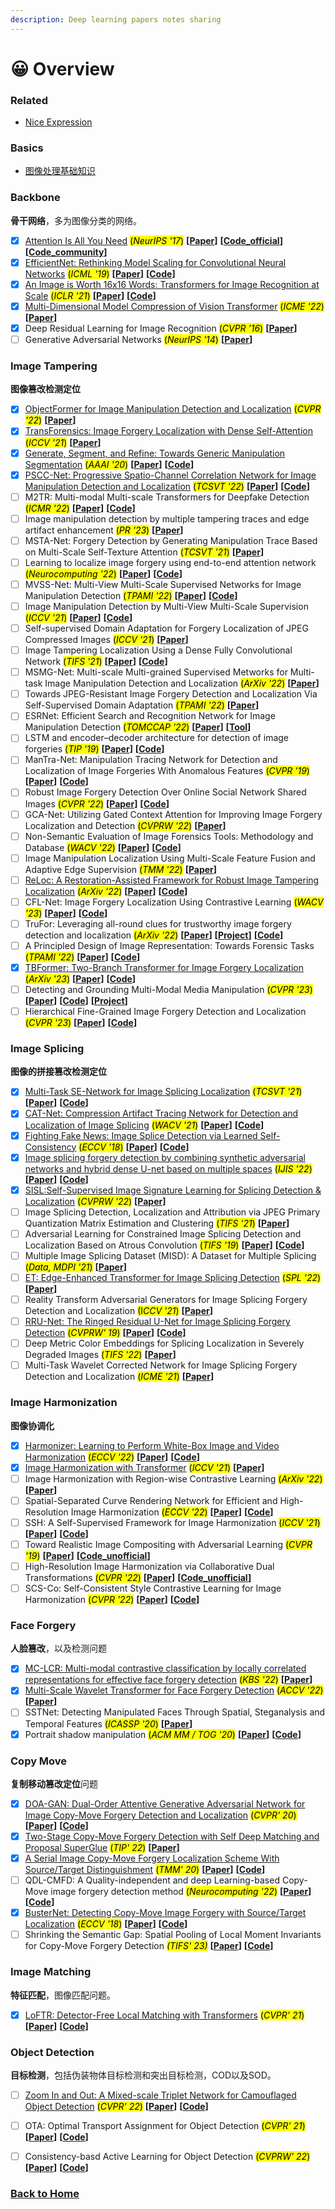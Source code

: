 ```yaml
---
description: Deep learning papers notes sharing
---
```


# 😀 Overview

### Related

* [Nice Expression](related/nice-expressions.md)

### Basics

* [图像处理基础知识](basic-knowledge/image-processing.md)

### Backbone

**骨干网络**，多为图像分类的网络。

* [x] [Attention Is All You Need](backbone/transformer.md) <mark style="background-color:yellow;">(</mark>_<mark style="background-color:yellow;">NeurIPS '17</mark>_<mark style="background-color:yellow;">)</mark> **[[Paper](https://proceedings.neurips.cc/paper/7181-attention-is-all)]** **[[Code_official](https://github.com/tensorflow/tensor2tensor/blob/master/tensor2tensor/models/transformer.py)]** **[[Code_community](https://github.com/jadore801120/attention-is-all-you-need-pytorch)]**
* [x] [EfficientNet: Rethinking Model Scaling for Convolutional Neural Networks](backbone/efficientnet.md) <mark style="background-color:yellow;">(</mark>_<mark style="background-color:yellow;">ICML '19</mark>_<mark style="background-color:yellow;">)</mark> **[[Paper](https://arxiv.org/abs/1905.11946)]** **[[Code](https://github.com/tensorflow/tpu/tree/master/models/official/efficientnet)]**
* [x] [An Image is Worth 16x16 Words: Transformers for Image Recognition at Scale](backbone/vit.md) <mark style="background-color:yellow;">(</mark>_<mark style="background-color:yellow;">ICLR '21</mark>_<mark style="background-color:yellow;">)</mark> **[[Paper](https://arxiv.org/abs/2010.11929)]** **[[Code](https://github.com/google-research/vision_transformer)]**
* [x] [Multi-Dimensional Model Compression of Vision Transformer](backbone/multi-dimensional-compression-vit.md) <mark style="background-color:yellow;">(</mark>_<mark style="background-color:yellow;">ICME '22</mark>_<mark style="background-color:yellow;">)</mark> **[[Paper](https://arxiv.org/abs/2201.00043)]**
* [x] Deep Residual Learning for Image Recognition <mark style="background-color:yellow;">(</mark>_<mark style="background-color:yellow;">CVPR '16</mark>_<mark style="background-color:yellow;">)</mark> **[[Paper](https://arxiv.org/abs/1512.03385)]**
* [ ] Generative Adversarial Networks <mark style="background-color:yellow;">(</mark>_<mark style="background-color:yellow;">NeurIPS '14</mark>_<mark style="background-color:yellow;">)</mark> **[[Paper](https://papers.nips.cc/paper/2014/hash/5ca3e9b122f61f8f06494c97b1afccf3-Abstract.html)]**

### Image Tampering

**图像篡改检测定位**

* [x] [ObjectFormer for Image Manipulation Detection and Localization](image-forgery/objectformer.md) <mark style="background-color:yellow;">(</mark>_<mark style="background-color:yellow;">CVPR '22</mark>_<mark style="background-color:yellow;">)</mark> **\[**[**Paper**](https://arxiv.org/abs/2203.14681)**]**&#x20;
* [x] [TransForensics: Image Forgery Localization with Dense Self-Attention](image-forgery/transforensics.md) <mark style="background-color:yellow;">(</mark>_<mark style="background-color:yellow;">ICCV '21</mark>_<mark style="background-color:yellow;">)</mark> **[[Paper](https://arxiv.org/abs/2108.03871)]**
* [x] [Generate, Segment, and Refine: Towards Generic Manipulation Segmentation](image-forgery/gsrnet.md)  <mark style="background-color:yellow;">(</mark>_<mark style="background-color:yellow;">AAAI '20</mark>_<mark style="background-color:yellow;">)</mark> **[[Paper](https://arxiv.org/abs/1811.09729)]** **[[Code](https://github.com/pengzhou1108/GSRNet)]**
* [x] [PSCC-Net: Progressive Spatio-Channel Correlation Network for Image Manipulation Detection and Localization](image-forgery/pscc-net.md) <mark style="background-color:yellow;">(</mark>_<mark style="background-color:yellow;">TCSVT '22</mark>_<mark style="background-color:yellow;">)</mark> **[[Paper](https://arxiv.org/abs/2103.10596)]** **[[Code](https://github.com/proteus1991/PSCC-Net)]**
* [ ] M2TR: Multi-modal Multi-scale Transformers for Deepfake Detection <mark style="background-color:yellow;">(</mark>_<mark style="background-color:yellow;">ICMR '22</mark>_<mark style="background-color:yellow;">)</mark> **[[Paper](https://arxiv.org/abs/2104.09770)]** **[[Code](https://github.com/wangjk666/M2TR-Multi-modal-Multi-scale-Transformers-for-Deepfake-Detection)]**
* [ ] Image manipulation detection by multiple tampering traces and edge artifact enhancement <mark style="background-color:yellow;">(</mark>_<mark style="background-color:yellow;">PR '23</mark>_<mark style="background-color:yellow;">)</mark> **[[Paper](https://www.sciencedirect.com/science/article/pii/S0031320322005064)]** 
* [ ] MSTA-Net: Forgery Detection by Generating Manipulation Trace Based on Multi-Scale Self-Texture Attention <mark style="background-color:yellow;">(</mark>_<mark style="background-color:yellow;">TCSVT '21</mark>_<mark style="background-color:yellow;">)</mark> **[[Paper](https://ieeexplore.ieee.org/document/9643421)]**
* [ ] Learning to localize image forgery using end-to-end attention network <mark style="background-color:yellow;">(</mark>_<mark style="background-color:yellow;">Neurocomputing '22</mark>_<mark style="background-color:yellow;">)</mark> **[[Paper](https://www.sciencedirect.com/science/article/pii/S0925231222011274)]** **[[Code](https://github.com/sadaf-ali/-Learning-to-Localize-Image-Forgery-Using-End-to-End-Attention-Network)]**
* [ ] MVSS-Net: Multi-View Multi-Scale Supervised Networks for Image Manipulation Detection <mark style="background-color:yellow;">(</mark>_<mark style="background-color:yellow;">TPAMI '22</mark>_<mark style="background-color:yellow;">)</mark> **[[Paper](https://arxiv.org/abs/2112.08935)]** **[[Code](https://github.com/dong03/MVSS-Net)]**
* [ ] Image Manipulation Detection by Multi-View Multi-Scale Supervision <mark style="background-color:yellow;">(</mark>_<mark style="background-color:yellow;">ICCV '21</mark>_<mark style="background-color:yellow;">)</mark>  **[[Paper](https://arxiv.org/abs/2104.06832)]** **[[Code](https://github.com/dong03/MVSS-Net)]**
* [ ] Self-supervised Domain Adaptation for Forgery Localization of JPEG Compressed Images <mark style="background-color:yellow;">(</mark>_<mark style="background-color:yellow;">ICCV '21</mark>_<mark style="background-color:yellow;">)</mark> **[[Paper](https://openaccess.thecvf.com/content/ICCV2021/html/Rao_Self-Supervised_Domain_Adaptation_for_Forgery_Localization_of_JPEG_Compressed_Images_ICCV_2021_paper.html)]** 
* [ ] Image Tampering Localization Using a Dense Fully Convolutional Network <mark style="background-color:yellow;">(</mark>_<mark style="background-color:yellow;">TIFS '21</mark>_<mark style="background-color:yellow;">)</mark> **[[Paper](https://ieeexplore.ieee.org/document/9393396)]** **[[Code](https://github.com/ZhuangPeiyu/Dense-FCN-for-tampering-localization)]**
* [ ] MSMG-Net: Multi-scale Multi-grained Supervised Metworks for Multi-task Image Manipulation Detection and Localization <mark style="background-color:yellow;">(</mark>_<mark style="background-color:yellow;">ArXiv '22</mark>_<mark style="background-color:yellow;">)</mark> **[[Paper](https://arxiv.org/abs/2211.03140)]**
* [ ] Towards JPEG-Resistant Image Forgery Detection and Localization Via Self-Supervised Domain Adaptation <mark style="background-color:yellow;">(</mark>_<mark style="background-color:yellow;">TPAMI '22</mark>_<mark style="background-color:yellow;">)</mark> **[[Paper](https://ieeexplore.ieee.org/document/9904872)]** 
* [ ] ESRNet: Efficient Search and Recognition Network for Image Manipulation Detection <mark style="background-color:yellow;">(</mark>_<mark style="background-color:yellow;">TOMCCAP '22</mark>_<mark style="background-color:yellow;">)</mark> **[[Paper](https://doi.org/10.1145/3506853)]** **[[Tool](https://github.com/tampered816/rrr)]**
* [ ] LSTM and encoder–decoder architecture for detection of image forgeries <mark style="background-color:yellow;">(</mark>_<mark style="background-color:yellow;">TIP '19</mark>_<mark style="background-color:yellow;">)</mark> **[[Paper](https://arxiv.org/abs/1903.02495)]** **[[Code](https://github.com/jawadbappy/forgery_localization_HLED)]**
* [ ] ManTra-Net: Manipulation Tracing Network for Detection and Localization of Image Forgeries With Anomalous Features <mark style="background-color:yellow;">(</mark>_<mark style="background-color:yellow;">CVPR '19</mark>_<mark style="background-color:yellow;">)</mark> **[[Paper](https://ieeexplore.ieee.org/document/8953774)]** **[[Code](https://github.com/ISICV/ManTraNet)]**
* [ ] Robust Image Forgery Detection Over Online Social Network Shared Images <mark style="background-color:yellow;">(</mark>_<mark style="background-color:yellow;">CVPR '22</mark>_<mark style="background-color:yellow;">)</mark> **[[Paper](https://openaccess.thecvf.com/content/CVPR2022/papers/Wu_Robust_Image_Forgery_Detection_Over_Online_Social_Network_Shared_Images_CVPR_2022_paper.pdf)]** **[[Code](https://github.com/HighwayWu/ImageForensicsOSN)]**
* [ ] GCA-Net: Utilizing Gated Context Attention for Improving Image Forgery Localization and Detection <mark style="background-color:yellow;">(</mark>_<mark style="background-color:yellow;">CVPRW '22</mark>_<mark style="background-color:yellow;">)</mark> **[[Paper](https://arxiv.org/abs/2112.04298)]** 
* [ ] Non-Semantic Evaluation of Image Forensics Tools: Methodology and Database <mark style="background-color:yellow;">(</mark>_<mark style="background-color:yellow;">WACV '22</mark>_<mark style="background-color:yellow;">)</mark> **[[Paper](https://arxiv.org/abs/2105.02700)]** **[[Code](https://github.com/qbammey/trace)]**
* [ ] Image Manipulation Localization Using Multi-Scale Feature Fusion and Adaptive Edge Supervision <mark style="background-color:yellow;">(_TMM '22_)</mark> **[[Paper](https://ieeexplore.ieee.org/document/9996125/)]** 
* [ ] [ReLoc: A Restoration-Assisted Framework for Robust Image Tampering Localization](image-forgery/reloc.md) <mark style="background-color:yellow;">(</mark>_<mark style="background-color:yellow;">ArXiv '22</mark>_<mark style="background-color:yellow;">)</mark> **[[Paper](https://arxiv.org/abs/2211.03930)]** **[[Code](https://github.com/ZhuangPeiyu/ReLoc)]**
* [ ] CFL-Net: Image Forgery Localization Using Contrastive Learning <mark style="background-color:yellow;">(</mark>_<mark style="background-color:yellow;">WACV '23</mark>_<mark style="background-color:yellow;">)</mark> **[[Paper](https://arxiv.org/abs/2210.02182)]** **[[Code](https://github.com/niloy193/CFLNet)]**
* [ ] TruFor: Leveraging all-round clues for trustworthy image forgery detection and localization <mark style="background-color:yellow;">(</mark>_<mark style="background-color:yellow;">ArXiv '22</mark>_<mark style="background-color:yellow;">)</mark> **[[Paper](https://arxiv.org/abs/2212.10957)]** **[[Project](https://grip-unina.github.io/TruFor/)]** **[[Code](https://github.com/grip-unina/TruFor)]**
* [ ] A Principled Design of Image Representation: Towards Forensic Tasks <mark style="background-color:yellow;">(</mark>_<mark style="background-color:yellow;">TPAMI '22</mark>_<mark style="background-color:yellow;">)</mark> **[[Paper](https://arxiv.org/abs/2203.00913)]** **[[Code](https://github.com/ShurenQi/DIR)]**
* [x] [TBFormer: Two-Branch Transformer for Image Forgery Localization](image-forgery/tbformer.md)  <mark style="background-color:yellow;">(</mark>_<mark style="background-color:yellow;">ArXiv '23</mark>_<mark style="background-color:yellow;">)</mark> **[[Paper](https://arxiv.org/abs/2212.10957)]**  **[[Code](https://github.com/free1dom1/tbformer)]**
* [ ] Detecting and Grounding Multi-Modal Media Manipulation <mark style="background-color:yellow;">(</mark>_<mark style="background-color:yellow;">CVPR '23</mark>_<mark style="background-color:yellow;">)</mark> **[[Paper](https://arxiv.org/abs/2304.02556)]**  **[[Code](https://github.com/rshaojimmy/MultiModal-DeepFake)]** **[[Project](https://rshaojimmy.github.io/Projects/MultiModal-DeepFake)]**
* [ ] Hierarchical Fine-Grained Image Forgery Detection and Localization <mark style="background-color:yellow;">(</mark>_<mark style="background-color:yellow;">CVPR '23</mark>_<mark style="background-color:yellow;">)</mark> **[[Paper](https://arxiv.org/abs/2303.17111)]**  **[[Code](https://github.com/CHELSEA234/HiFi_IFDL)]**

### Image Splicing

**图像的拼接篡改检测定位**

* [x] [Multi-Task SE-Network for Image Splicing Localization](image-splicing/multi-task-se-network.md) <mark style="background-color:yellow;">(</mark>_<mark style="background-color:yellow;">TCSVT '21</mark>_<mark style="background-color:yellow;">)</mark> **[[Paper](https://ieeexplore.ieee.org/document/9591639)]** **[[Code](https://github.com/YulansZhang/Multi-task-SE-Network-for-Image-Splicing-Localization)]**
* [x] [CAT-Net: Compression Artifact Tracing Network for Detection and Localization of Image Splicing](image-splicing/cat-net.md) <mark style="background-color:yellow;">(</mark>_<mark style="background-color:yellow;">WACV '21</mark>_<mark style="background-color:yellow;">)</mark> **[[Paper](https://ieeexplore.ieee.org/document/9423390)]** **[[Code](https://github.com/mjkwon2021/CAT-Net)]**
* [x] [Fighting Fake News: Image Splice Detection via Learned Self-Consistency](image-splicing/self-consistency.md) <mark style="background-color:yellow;">(</mark>_<mark style="background-color:yellow;">ECCV '18</mark>_<mark style="background-color:yellow;">)</mark> **[[Paper](https://openaccess.thecvf.com/content_ECCV_2018/html/Jacob_Huh_Fighting_Fake_News_ECCV_2018_paper.html)]** **[[Code](https://github.com/minyoungg/selfconsistency)]**
* [x] [Image splicing forgery detection by combining synthetic adversarial networks and hybrid dense U-net based on multiple spaces](image-splicing/san-and-hdu-net.md) <mark style="background-color:yellow;">(</mark>_<mark style="background-color:yellow;">IJIS '22</mark>_<mark style="background-color:yellow;">)</mark> **[[Paper](https://doi.org/10.1002/int.22939)]** **[[Code](https://github.com/yelusaleng/SAN_and_HDU-Net)]**
* [x] [SISL:Self-Supervised Image Signature Learning for Splicing Detection & Localization](image-splicing/sisl.md) <mark style="background-color:yellow;">(</mark>_<mark style="background-color:yellow;">CVPRW '22</mark>_<mark style="background-color:yellow;">)</mark> **[[Paper](https://arxiv.org/abs/2203.07824)]**
* [ ] Image Splicing Detection, Localization and Attribution via JPEG Primary Quantization Matrix Estimation and Clustering <mark style="background-color:yellow;">(</mark>_<mark style="background-color:yellow;">TIFS '21</mark>_<mark style="background-color:yellow;">)</mark> **[[Paper](https://ieeexplore.ieee.org/document/9622213)]** 
* [ ] Adversarial Learning for Constrained Image Splicing Detection and Localization Based on Atrous Convolution <mark style="background-color:yellow;">(</mark>_<mark style="background-color:yellow;">TIFS '19</mark>_<mark style="background-color:yellow;">)</mark> **[[Paper](https://ieeexplore.ieee.org/document/8658131)]** **[[Code](https://github.com/yaqiliu-cs/CISDL-DMAC)]**
* [ ] Multiple Image Splicing Dataset (MISD): A Dataset for Multiple Splicing <mark style="background-color:yellow;">(</mark>_<mark style="background-color:yellow;">Data, MDPI '21</mark>_<mark style="background-color:yellow;">)</mark> **[[Paper](https://arxiv.org/abs/2108.09674)]** 
* [ ] [ET: Edge-Enhanced Transformer for Image Splicing Detection](image-splicing/et.md) <mark style="background-color:yellow;">(</mark>_<mark style="background-color:yellow;">SPL '22</mark>_<mark style="background-color:yellow;">)</mark> **[[Paper](https://ieeexplore.ieee.org/document/9769936)]**
* [ ] Reality Transform Adversarial Generators for Image Splicing Forgery Detection and Localization <mark style="background-color:yellow;">(I</mark>_<mark style="background-color:yellow;">CCV '21</mark>_<mark style="background-color:yellow;">)</mark> **[[Paper](http://openaccess.thecvf.com/content/ICCV2021/html/Bi_Reality_Transform_Adversarial_Generators_for_Image_Splicing_Forgery_Detection_and_ICCV_2021_paper.html)]** 
* [ ] [RRU-Net: The Ringed Residual U-Net for Image Splicing Forgery Detection](https://github.com/yelusaleng/RRU-Net) <mark style="background-color:yellow;">(</mark>_<mark style="background-color:yellow;">CVPRW' 19</mark>_<mark style="background-color:yellow;">)</mark> **[[Paper](http://openaccess.thecvf.com/content_CVPRW_2019/html/CV-COPS/Bi_RRU-Net_The_Ringed_Residual_U-Net_for_Image_Splicing_Forgery_Detection_CVPRW_2019_paper.html?ref=https://githubhelp.com)]** **[[Code](https://github.com/yelusaleng/RRU-Net)]**
* [ ] Deep Metric Color Embeddings for Splicing Localization in Severely Degraded Images <mark style="background-color:yellow;">(</mark>_<mark style="background-color:yellow;">TIFS '22</mark>_<mark style="background-color:yellow;">)</mark> **[[Paper](https://arxiv.org/abs/2206.10737)]**
* [ ] Multi-Task Wavelet Corrected Network for Image Splicing Forgery Detection and Localization <mark style="background-color:yellow;">(</mark>_<mark style="background-color:yellow;">ICME '21</mark>_<mark style="background-color:yellow;">)</mark> **[[Paper](https://ieeexplore.ieee.org/abstract/document/9428466/)]** 

### Image Harmonization

**图像协调化**

* [x] [Harmonizer: Learning to Perform White-Box Image and Video Harmonization](image-harmonization/harmonizer.md) <mark style="background-color:yellow;">(</mark>_<mark style="background-color:yellow;">ECCV '22</mark>_<mark style="background-color:yellow;">)</mark> **[[Paper](https://arxiv.org/abs/2207.01322)]** **[[Code](https://github.com/ZHKKKe/Harmonizer)]**
* [x] [Image Harmonization with Transformer](image-harmonization/ht-d-ht.md) <mark style="background-color:yellow;">(</mark>_<mark style="background-color:yellow;">ICCV '21</mark>_<mark style="background-color:yellow;">)</mark> **[[Paper](http://openaccess.thecvf.com/content/ICCV2021/html/Guo_Image_Harmonization_With_Transformer_ICCV_2021_paper.html)]** 
* [ ] Image Harmonization with Region-wise Contrastive Learning <mark style="background-color:yellow;">(</mark>_<mark style="background-color:yellow;">ArXiv '22</mark>_<mark style="background-color:yellow;">)</mark> **[[Paper](https://arxiv.org/abs/2205.14058)]**
* [ ] Spatial-Separated Curve Rendering Network for Efficient and High-Resolution Image Harmonization <mark style="background-color:yellow;">(</mark>_<mark style="background-color:yellow;">ECCV '22</mark>_<mark style="background-color:yellow;">)</mark> **[[Paper](https://arxiv.org/abs/2109.05750)]** **[[Code](https://github.com/stefanLeong/S2CRNet)]**
* [ ] SSH: A Self-Supervised Framework for Image Harmonization <mark style="background-color:yellow;">(</mark>_<mark style="background-color:yellow;">ICCV '21</mark>_<mark style="background-color:yellow;">)</mark> **[[Paper](https://arxiv.org/abs/2108.06805)]** **[[Code](https://github.com/VITA-Group/SSHarmonization)]**
* [ ] Toward Realistic Image Compositing with Adversarial Learning <mark style="background-color:yellow;">(</mark>_<mark style="background-color:yellow;">CVPR '19</mark>_<mark style="background-color:yellow;">)</mark> **[[Paper](http://openaccess.thecvf.com/content_CVPR_2019/html/Chen_Toward_Realistic_Image_Compositing_With_Adversarial_Learning_CVPR_2019_paper.html)]** **[[Code_unofficial](https://github.com/SuhyeonHa/GCC-GANs)]**
* [ ] High-Resolution Image Harmonization via Collaborative Dual Transformations <mark style="background-color:yellow;">(</mark>_<mark style="background-color:yellow;">CVPR '22</mark>_<mark style="background-color:yellow;">)</mark> **[[Paper](https://arxiv.org/abs/2109.06671)]** **[[Code_unofficial](https://github.com/SuhyeonHa/CDTNet-PyTorch)]**
* [ ] SCS-Co: Self-Consistent Style Contrastive Learning for Image Harmonization <mark style="background-color:yellow;">(</mark>_<mark style="background-color:yellow;">CVPR '22</mark>_<mark style="background-color:yellow;">)</mark> **[[Paper](https://arxiv.org/abs/2204.13962)]** **[[Code](https://github.com/YCHang686/SCS-Co-CVPR2022)]** &#x20;

### Face Forgery

**人脸篡改**，以及检测问题

* [x] [MC-LCR: Multi-modal contrastive classification by locally correlated representations for effective face forgery detection](face-forgery/mc-lcr.md) <mark style="background-color:yellow;">(</mark>_<mark style="background-color:yellow;">KBS '22</mark>_<mark style="background-color:yellow;">)</mark> **[[Paper](https://arxiv.org/abs/2110.03290)]** 
* [x] [Multi-Scale Wavelet Transformer for Face Forgery Detection](face-forgery/multi-scale-wavelettransformer.md) <mark style="background-color:yellow;">(</mark>_<mark style="background-color:yellow;">ACCV '22</mark>_<mark style="background-color:yellow;">)</mark> **[[Paper](https://arxiv.org/abs/2210.03899)]**
* [ ] SSTNet: Detecting Manipulated Faces Through Spatial, Steganalysis and Temporal Features <mark style="background-color:yellow;">(</mark>_<mark style="background-color:yellow;">ICASSP '20</mark>_<mark style="background-color:yellow;">)</mark> **[[Paper](https://ieeexplore.ieee.org/abstract/document/9053969/)]**
* [x] Portrait shadow manipulation <mark style="background-color:yellow;">(</mark>_<mark style="background-color:yellow;">ACM MM / TOG '20</mark>_<mark style="background-color:yellow;">)</mark> **[[Paper](https://arxiv.org/abs/2005.08925)]** **[[Code](https://github.com/google/portrait-shadow-manipulation)]**

### Copy Move

**复制移动篡改定位**问题

* [x] [DOA-GAN: Dual-Order Attentive Generative Adversarial Network for Image Copy-Move Forgery Detection and Localization](copy-move/doa-gan.md) <mark style="background-color:yellow;">(</mark>_<mark style="background-color:yellow;">CVPR' 20</mark>_<mark style="background-color:yellow;">)</mark> **[[Paper](http://openaccess.thecvf.com/content_CVPR_2020/html/Islam_DOA-GAN_Dual-Order_Attentive_Generative_Adversarial_Network_for_Image_Copy-Move_Forgery_CVPR_2020_paper.html)]** **[[Code](https://github.com/asrafulashiq/doagan_clean)]**
* [x] [Two-Stage Copy-Move Forgery Detection with Self Deep Matching and Proposal SuperGlue](copy-move/selfdm-ps.md) <mark style="background-color:yellow;">(</mark>_<mark style="background-color:yellow;">TIP' 22</mark>_<mark style="background-color:yellow;">)</mark> **[[Paper](https://arxiv.org/abs/2012.08697)]**
* [x] [A Serial Image Copy-Move Forgery Localization Scheme With Source/Target Distinguishment](copy-move/cmsdnet.md) <mark style="background-color:yellow;">(</mark>_<mark style="background-color:yellow;">TMM' 20</mark>_<mark style="background-color:yellow;">)</mark> **[[Paper](https://ieeexplore.ieee.org/abstract/document/9207851/)]** **[[Code](https://github.com/imagecbj/A-serial-image-copy-move-forgery-localization-scheme-with-source-target-distinguishment)]**
* [ ] QDL-CMFD: A Quality-independent and deep Learning-based Copy-Move image forgery detection method <mark style="background-color:yellow;">(</mark>_<mark style="background-color:yellow;">Neurocomputing '22</mark>_<mark style="background-color:yellow;">)</mark> **[[Paper](https://www.sciencedirect.com/science/article/pii/S0925231222011031)]** **[[Code](https://github.com/MehradAria/QDL-CMFD)]**
* [x] [BusterNet: Detecting Copy-Move Image Forgery with Source/Target Localization](copy-move/busternet.md) <mark style="background-color:yellow;">(</mark>_<mark style="background-color:yellow;">ECCV '18</mark>_<mark style="background-color:yellow;">)</mark> **[[Paper](http://openaccess.thecvf.com/content_ECCV_2018/html/Rex_Yue_Wu_BusterNet_Detecting_Copy-Move_ECCV_2018_paper.html)]** **[[Code](https://github.com/isi-vista/BusterNet)]**
* [ ] Shrinking the Semantic Gap: Spatial Pooling of Local Moment Invariants for Copy-Move Forgery Detection _<mark style="background-color:yellow;">(</mark><mark style="background-color:yellow;">TIFS' 23</mark><mark style="background-color:yellow;">)</mark>_ **[[Paper](https://arxiv.org/abs/2207.09135)]** **[[Code](https://github.com/ChaoWang1016/word2phraseCMFD)]**

### Image Matching

**特征匹配**，图像匹配问题。

* [x] [LoFTR: Detector-Free Local Matching with Transformers](image-matching/loftr.md) <mark style="background-color:yellow;">(</mark>_<mark style="background-color:yellow;">CVPR' 21</mark>_<mark style="background-color:yellow;">)</mark> **[[Paper](https://arxiv.org/abs/2104.00680)]** **[[Code](https://github.com/zju3dv/LoFTR)]**

### Object Detection

**目标检测**，包括伪装物体目标检测和突出目标检测，COD以及SOD。

* [ ] [Zoom In and Out: A Mixed-scale Triplet Network for Camouflaged Object Detection](object-dection/zoomnet-cod.md) <mark style="background-color:yellow;">(</mark>_<mark style="background-color:yellow;">CVPR' 22</mark>_<mark style="background-color:yellow;">)</mark> **[[Paper](https://arxiv.org/abs/2203.02688)]** **[[Code](https://github.com/lartpang/ZoomNet)]**
* [ ] OTA: Optimal Transport Assignment for Object Detection <mark style="background-color:yellow;">(</mark>_<mark style="background-color:yellow;">CVPR' 21</mark>_<mark style="background-color:yellow;">)</mark> **[[Paper](https://arxiv.org/abs/2103.14259)]** **[[Code](https://github.com/Megvii-BaseDetection/OTA)]**
* [ ] Consistency-basd Active Learning for Object Detection <mark style="background-color:yellow;">(</mark>_<mark style="background-color:yellow;">CVPRW' 22</mark>_<mark style="background-color:yellow;">)</mark> **[[Paper](http://128.84.21.203/abs/2103.10374)]** **[[Code](https://github.com/we1pingyu/CALD)]**


### [Back to Home](https://zihol.gitbook.io/)
